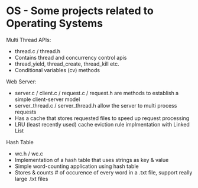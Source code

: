 # OS - Some projects related to Operating Systems


Multi Thread APIs:   
  - thread.c / thread.h
  - Contains thread and concurrency control apis
  - thread_yield, thread_create, thread_kill etc.
  - Conditional variables (cv) methods
    
    
Web Server:
  - server.c / client.c / request.c / request.h are methods to establish a simple client-server model
  - server_thread.c / server_thread.h allow the server to multi process requests
  - Has a cache that stores requested files to speed up request processing
  - LRU (least recently used) cache eviction rule implmentation with Linked List
  
Hash Table
  - wc.h / wc.c
  - Implementation of a hash table that uses strings as key & value
  - Simple word-counting application using hash table
  - Stores & counts # of occurence of every word in a .txt file, support really large .txt files
